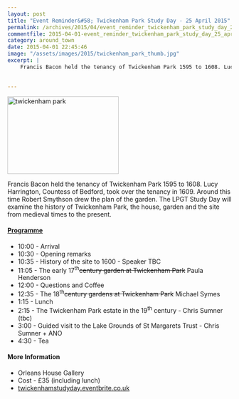```yaml
---
layout: post
title: "Event Reminder&#58; Twickenham Park Study Day - 25 April 2015"
permalink: /archives/2015/04/event_reminder_twickenham_park_study_day_25_april.html
commentfile: 2015-04-01-event_reminder_twickenham_park_study_day_25_april
category: around_town
date: 2015-04-01 22:45:46
image: "/assets/images/2015/twickenham_park_thumb.jpg"
excerpt: |
    Francis Bacon held the tenancy of Twickenham Park 1595 to 1608. Lucy Harrington, Countess of Bedford, took over the tenancy in 1609. Around this time Robert Smythson drew the plan of the garden. The LPGT Study Day will examine the history of Twickenham Park, the house, garden and the site from medieval times to the present.
    

---
```


<a href="/assets/images/2015/twickenham_park.jpg" title="See larger version of - twickenham park"><img src="/assets/images/2015/twickenham_park_thumb.jpg" width="250" height="174" alt="twickenham park" class="photo right" /></a>

Francis Bacon held the tenancy of Twickenham Park 1595 to 1608. Lucy Harrington, Countess of Bedford, took over the tenancy in 1609. Around this time Robert Smythson drew the plan of the garden. The LPGT Study Day will examine the history of Twickenham Park, the house, garden and the site from medieval times to the present.

#### [Programme](/event/event/200705144909)

-   10:00 - Arrival
-   10:30 - Opening remarks
-   10:35 - History of the site to 1600 - Speaker TBC
-   11:05 - The early 17<sup>th</sup>~~century garden at Twickenham Park~~ Paula Henderson
-   12:00 - Questions and Coffee
-   12:35 - The 18<sup>th</sup>~~century gardens at Twickenham Park~~ Michael Symes
-   1:15 - Lunch
-   2:15 - The Twickenham Park estate in the 19<sup>th</sup> century - Chris Sumner (tbc)
-   3:00 - Guided visit to the Lake Grounds of St Margarets Trust - Chris Sumner + ANO
-   4:30 - Tea

#### More Information

-   Orleans House Gallery
-   Cost - £35 (including lunch)
-   [twickenhamstudyday.eventbrite.co.uk](http://twickenhamstudyday.eventbrite.co.uk)
